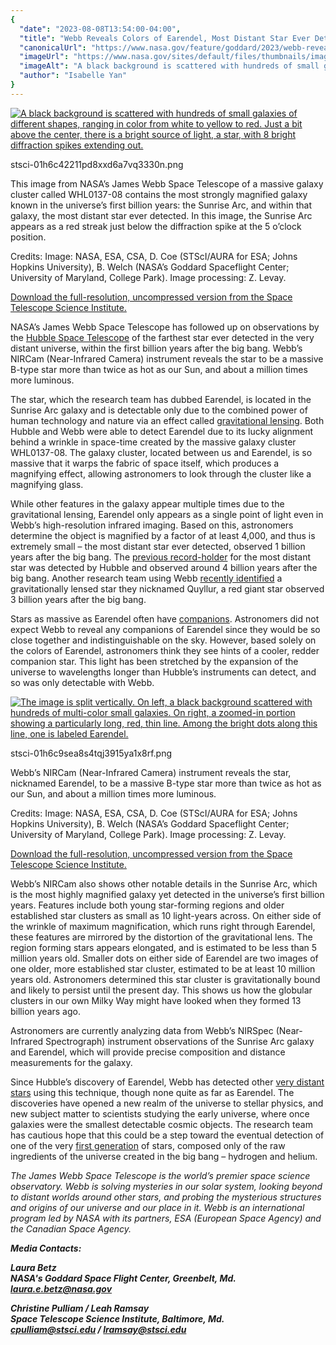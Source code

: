 ```yaml
---
{
  "date": "2023-08-08T13:54:00-04:00",
  "title": "Webb Reveals Colors of Earendel, Most Distant Star Ever Detected",
  "canonicalUrl": "https://www.nasa.gov/feature/goddard/2023/webb-reveals-colors-of-earendel-most-distant-star-ever-detected",
  "imageUrl": "https://www.nasa.gov/sites/default/files/thumbnails/image/stsci-01h6c42211pd8xxd6a7vq3330n.png",
  "imageAlt": "A black background is scattered with hundreds of small galaxies of different shapes, ranging in color from white to yellow to red. Just a bit above the center, there is a bright source of light, a star, with 8 bright diffraction spikes extending out.",
  "author": "Isabelle Yan"
}
---
```


[![A black background is scattered with hundreds of small galaxies of different shapes, ranging in color from white to yellow to red. Just a bit above the center, there is a bright source of light, a star, with 8 bright diffraction spikes extending out.](/sites/default/files/styles/full_width/public/thumbnails/image/stsci-01h6c42211pd8xxd6a7vq3330n.png?itok=YxM01LEG)](/sites/default/files/thumbnails/image/stsci-01h6c42211pd8xxd6a7vq3330n.png)

stsci-01h6c42211pd8xxd6a7vq3330n.png

This image from NASA’s James Webb Space Telescope of a massive galaxy cluster called WHL0137-08 contains the most strongly magnified galaxy known in the universe’s first billion years: the Sunrise Arc, and within that galaxy, the most distant star ever detected. In this image, the Sunrise Arc appears as a red streak just below the diffraction spike at the 5 o’clock position.

Credits: Image: NASA, ESA, CSA, D. Coe (STScI/AURA for ESA; Johns Hopkins University), B. Welch (NASA’s Goddard Spaceflight Center; University of Maryland, College Park). Image processing: Z. Levay.

[Download the full-resolution, uncompressed version from the Space Telescope Science Institute.](https://webbtelescope.org/contents/media/images/2023/132/01H6BZATACCHGMV59CCH4Y8JC6?news=true)

NASA’s James Webb Space Telescope has followed up on observations by the [Hubble Space Telescope](https://hubblesite.org/contents/news-releases/2022/news-2022-003) of the farthest star ever detected in the very distant universe, within the first billion years after the big bang. Webb’s NIRCam (Near-Infrared Camera) instrument reveals the star to be a massive B-type star more than twice as hot as our Sun, and about a million times more luminous.

The star, which the research team has dubbed Earendel, is located in the Sunrise Arc galaxy and is detectable only due to the combined power of human technology and nature via an effect called [gravitational lensing](https://webbtelescope.org/contents/media/videos/2019/41/1229-Video). Both Hubble and Webb were able to detect Earendel due to its lucky alignment behind a wrinkle in space-time created by the massive galaxy cluster WHL0137-08. The galaxy cluster, located between us and Earendel, is so massive that it warps the fabric of space itself, which produces a magnifying effect, allowing astronomers to look through the cluster like a magnifying glass.  

While other features in the galaxy appear multiple times due to the gravitational lensing, Earendel only appears as a single point of light even in Webb’s high-resolution infrared imaging. Based on this, astronomers determine the object is magnified by a factor of at least 4,000, and thus is extremely small – the most distant star ever detected, observed 1 billion years after the big bang. The [previous record-holder](https://hubblesite.org/contents/news-releases/2018/news-2018-13.html) for the most distant star was detected by Hubble and observed around 4 billion years after the big bang. Another research team using Webb [recently identified](https://webbtelescope.org/contents/news-releases/2023/news-2023-119) a gravitationally lensed star they nicknamed Quyllur, a red giant star observed 3 billion years after the big bang.

Stars as massive as Earendel often have [companions](https://universe.nasa.gov/stars/multiple-star-systems/). Astronomers did not expect Webb to reveal any companions of Earendel since they would be so close together and indistinguishable on the sky. However, based solely on the colors of Earendel, astronomers think they see hints of a cooler, redder companion star. This light has been stretched by the expansion of the universe to wavelengths longer than Hubble’s instruments can detect, and so was only detectable with Webb.

[![The image is split vertically. On left, a black background scattered with hundreds of multi-color small galaxies. On right, a zoomed-in portion showing a particularly long, red, thin line. Among the bright dots along this line, one is labeled Earendel.](/sites/default/files/styles/full_width/public/thumbnails/image/stsci-01h6c9sea8s4tqj3915ya1x8rf.png?itok=rGI6R3VZ)](/sites/default/files/thumbnails/image/stsci-01h6c9sea8s4tqj3915ya1x8rf.png)

stsci-01h6c9sea8s4tqj3915ya1x8rf.png

Webb’s NIRCam (Near-Infrared Camera) instrument reveals the star, nicknamed Earendel, to be a massive B-type star more than twice as hot as our Sun, and about a million times more luminous.

Credits: Image: NASA, ESA, CSA, D. Coe (STScI/AURA for ESA; Johns Hopkins University), B. Welch (NASA’s Goddard Spaceflight Center; University of Maryland, College Park). Image processing: Z. Levay.

[Download the full-resolution, uncompressed version from the Space Telescope Science Institute.](https://webbtelescope.org/contents/media/images/2023/132/01H6C1CE9K8REGN2EW5ACV9THX)

Webb’s NIRCam also shows other notable details in the Sunrise Arc, which is the most highly magnified galaxy yet detected in the universe’s first billion years. Features include both young star-forming regions and older established star clusters as small as 10 light-years across. On either side of the wrinkle of maximum magnification, which runs right through Earendel, these features are mirrored by the distortion of the gravitational lens. The region forming stars appears elongated, and is estimated to be less than 5 million years old. Smaller dots on either side of Earendel are two images of one older, more established star cluster, estimated to be at least 10 million years old. Astronomers determined this star cluster is gravitationally bound and likely to persist until the present day. This shows us how the globular clusters in our own Milky Way might have looked when they formed 13 billion years ago.

Astronomers are currently analyzing data from Webb’s NIRSpec (Near-Infrared Spectrograph) instrument observations of the Sunrise Arc galaxy and Earendel, which will provide precise composition and distance measurements for the galaxy.

Since Hubble’s discovery of Earendel, Webb has detected other [very distant stars](https://ui.adsabs.harvard.edu/abs/2023ApJ...944L...6M/abstract) using this technique, though none quite as far as Earendel. The discoveries have opened a new realm of the universe to stellar physics, and new subject matter to scientists studying the early universe, where once galaxies were the smallest detectable cosmic objects. The research team has cautious hope that this could be a step toward the eventual detection of one of the very [first generation](https://webbtelescope.org/contents/articles/what-were-the-first-stars-like.html) of stars, composed only of the raw ingredients of the universe created in the big bang – hydrogen and helium. 

_The James Webb Space Telescope is the world’s premier space science observatory. Webb is solving mysteries in our solar system, looking beyond to distant worlds around other stars, and probing the mysterious structures and origins of our universe and our place in it. Webb is an international program led by NASA with its partners, ESA (European Space Agency) and the Canadian Space Agency._

_**Media Contacts:**_

_**Laura Betz  
NASA's Goddard Space Flight Center, Greenbelt, Md.  
[laura.e.betz@nasa.gov](mailto:laura.e.betz@nasa.gov)**_

_**Christine Pulliam / Leah Ramsay  
Space Telescope Science Institute, Baltimore, Md.  
[cpulliam@stsci.edu](mailto:cpulliam@stsci.edu) / [lramsay@stsci.edu](mailto:lramsay@stsci.edu)**_
